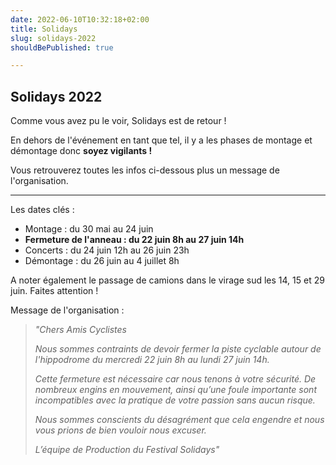 ```yaml
---
date: 2022-06-10T10:32:18+02:00
title: Solidays
slug: solidays-2022
shouldBePublished: true

---
```

## Solidays 2022

Comme vous avez pu le voir, Solidays est de retour !

En dehors de l'événement en tant que tel, il y a les phases de montage et démontage donc **soyez vigilants !**

Vous retrouverez toutes les infos ci-dessous plus un message de l'organisation.

***

Les dates clés :

* Montage : du 30 mai au 24 juin
* **Fermeture de l'anneau : du 22 juin 8h au 27 juin 14h**
* Concerts : du 24 juin 12h au 26 juin 23h
* Démontage : du 26 juin au 4 juillet 8h

A noter également le passage de camions dans le virage sud les 14, 15 et 29 juin. Faites attention !

Message de l'organisation :

> _"Chers Amis Cyclistes_
>
> _Nous sommes contraints de devoir fermer la piste cyclable autour de l'hippodrome du mercredi 22 juin 8h au lundi 27 juin 14h._
>
> _Cette fermeture est nécessaire car nous tenons à votre sécurité. De nombreux engins en mouvement, ainsi qu’une foule importante sont incompatibles avec la pratique de votre passion sans aucun risque._
>
> _Nous sommes conscients du désagrément que cela engendre et nous vous prions de bien vouloir nous excuser._
>
> _L’équipe de Production du Festival Solidays"_